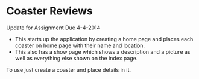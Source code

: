 # Coaster Reviews

Update for Assignment Due 4-4-2014

* This starts up the application by creating a home page and places each coaster on home page with their name and     location.
* This also has a show page which shows a description and a picture as well as everything else shown on the index page.

To use just create a coaster and place details in it.

